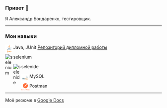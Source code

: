 ### Привет 👋

Я Александр Бондаренко, тестировщик.

---

### Мои навыки
Java, JUnit  <img align="left" alt="java" width="26" src="https://raw.githubusercontent.com/github/explore/5b3600551e122a3277c2c5368af2ad5725ffa9a1/topics/java/java.png">   [Репозиторий дипломной работы](https://github.com/Feruno/-JavaDiplomProject)

selenium <img align="left" alt="selenium" width="26" src="https://avatars.githubusercontent.com/u/983927?s=48&v=4">

selenide <img align="left" alt="selenide" width="26" src="https://avatars.githubusercontent.com/u/43955696?s=48&v=4">

MySQL <img align="left" alt="MySQL" width="26" src="https://raw.githubusercontent.com/github/explore/80688e429a7d4ef2fca1e82350fe8e3517d3494d/topics/mysql/mysql.png">

Postman <img align="left" alt="Postman" width="26" src="https://raw.githubusercontent.com/github/explore/08fb5e541701424029515300b5b1e66aa2fbd68a/topics/postman/postman.png">

---

Моё резюме в [Google Docs](https://docs.google.com/document/d/1j5YnHxHaWEKrfLPqb2UjFr9x7ZcaDbCJXsQrB_KmJL8/edit?usp=sharing)

<!--
**Feruno/Feruno** is a ✨ _special_ ✨ repository because its `README.md` (this file) appears on your GitHub profile.

Here are some ideas to get you started:

- 🔭 I’m currently working on ...
- 🌱 I’m currently learning ...
- 👯 I’m looking to collaborate on ...
- 🤔 I’m looking for help with ...
- 💬 Ask me about ...
- 📫 How to reach me: ...
- 😄 Pronouns: ...
- ⚡ Fun fact: ...
-->
